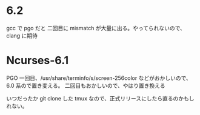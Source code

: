 # 6.2

gcc で pgo だと 二回目に mismatch が大量に出る。やってられないので、clang に期待

# Ncurses-6.1

PGO 一回目、/usr/share/terminfo/s/screen-256color などがおかしいので、6.0 系ので置き変える。
二回目もおかしいので、やはり置き換える

いつだったか git clone した tmux なので、正式リリースにしたら直るのかもしれない。


<!-- vim: set tw=90 filetype=markdown : -->
